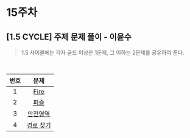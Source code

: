 # 15주차

## [1.5 CYCLE] 주제 문제 풀이 - 이윤수
> 1.5 사이클에는 각자 골드 이상은 1문제, 그 이하는 2문제를 공유하여 푼다.

<br>

| 번호 |                       문제                        |
| :--: | :-----------------------------------------------: |
|  1   | [Fire](https://www.acmicpc.net/problem/5427) |
|  2   | [퍼즐](https://www.acmicpc.net/problem/1525) |
|  3   | [안전영역](https://www.acmicpc.net/problem/2468) |
|  4   | [경로 찾기](https://www.acmicpc.net/problem/11403) |
